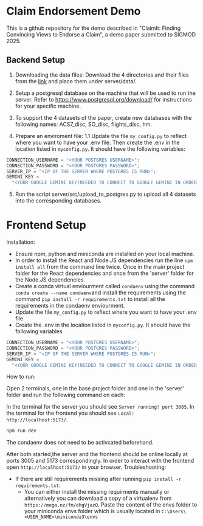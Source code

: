 # Claim Endorsement Demo
This is a github repository for the demo described in "ClaimIt: Finding Convincing Views to Endorse a Claim", a demo paper submitted to SIGMOD 2025.

## Backend Setup
1. Downloading the data files:
Download the 4 directories and their files from the [link](https://technionmail-my.sharepoint.com/:f:/g/personal/shunita_campus_technion_ac_il/Egf-pA0G3k9ErDCE4wCnE-IBF59yCKsiblO2R1MAhl07jw?e=PZI4W3) and place them under server/data/.

1. Setup a postgresql database on the machine that will be used to run the server. Refer to https://www.postgresql.org/download/ for instructions for your specific machine.
1. To support the 4 datasets of the paper, create new databases with the following names: ACS7_disc, SO_disc, flights_disc, hm.

1. Prepare an enviroment file:
1.1 Update the file `my_config.py` to reflect where you want to have your .env file. Then create the .env in the location listed in `myconfig.py`. It should have the following variables:
```js
CONNECTION_USERNAME = "<YOUR POSTGRES USERNAME>";
CONNECTION_PASSWORD = "<YOUR POSTGRES PASSWORD>";
SERVER_IP = "<IP OF THE SERVER WHERE POSTGRES IS RUN>";
GEMINI_KEY =
  "<YOUR GOOGLE GEMINI KEY(NEEDED TO CONNECT TO GOOGLE GEMINI IN ORDER TO GET EXPLANATIONS)>";
```
5. Run the script server/src/upload_to_postgres.py to upload all 4 datasets into the corresponding databases.

# Frontend Setup

Installation:

- Ensure npm, python and miniconda are installed on your local machine.
- In order to install the React and Node.JS dependencies run the line `npm install all` from the command line twice. Once in the main project folder for the React dependencies and once from the 'server' folder for the Node.JS dependencies.
- Create a conda virtual enviourment called `condaenv` using the command `conda create --name condaenv`and install the requirements using the command `pip install -r requirements.txt` to install all the requirements in the condaenv enviourment.
- Update the file `my_config.py` to reflect where you want to have your .env file
- Create the .env in the location listed in `myconfig.py`. It should have the following variables

```js
CONNECTION_USERNAME = "<YOUR POSTGRES USERNAME>";
CONNECTION_PASSWORD = "<YOUR POSTGRES PASSWORD>";
SERVER_IP = "<IP OF THE SERVER WHERE POSTGRES IS RUN>";
GEMINI_KEY =
  "<YOUR GOOGLE GEMINI KEY(NEEDED TO CONNECT TO GOOGLE GEMINI IN ORDER TO GET EXPLANATIONS)>";
```

How to run:

Open 2 terminals, one in the base project folder and one in the 'server' folder and run the following command on each:

In the terminal for the server you should see `Server running! port 3005`.
In the terminal for the frontend you should see `Local:   http://localhost:5173/`.

```js
npm run dev
```

The condaenv does not need to be activcated beforehand.

After both started,the server and the frontend should be online locally at ports 3005 and 5173 correspondingly. In order to interact with the frontend open `http://localhost:5173/` in your browser.
Troubleshooting:

- If there are still requirements missing after running `pip install -r requirements.txt`:
  - You can either install the missing requirments manually or alternatively you can download a copy of a virtualenv from `https://mega.nz/fm/ehgVjazQ`. Paste the content of the envs folder to your miniconda envs folder which is usually located in `C:\Users\<USER_NAME>\miniconda3\envs`

